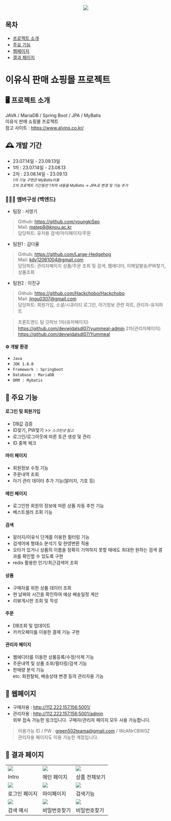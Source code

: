 <p align="center">
  <img src="https://github.com/youngkiSeo/babymeal/assets/132994346/416253d6-efc0-4c12-b417-6f049dc35b4b">
</p>


## 목차
- [프로젝트 소개](#프로젝트-소개)
- [주요 기능](#주요-기능)
- [웹페이지](#웹페이지)
- [결과 페이지](#결과-페이지)

# 이유식 판매 쇼핑몰 프로젝트

## 🖥️ 프로젝트 소개 <a name="프로젝트-소개"></a>
JAVA / MariaDB / Spring Boot / JPA / MyBatis <br>
이유식 판매 쇼핑몰 프로젝트 <br>
참고 사이트 : https://www.alvins.co.kr/

## 🕰️ 개발 기간
* 23.07.14일 - 23.09.13일 
* 1차 : 23.07.14일 - 23.08.13
* 2차 : 23.08.14일 - 23.09.13 <br>
  <small><i> 1차 기능 구현은 MyBatis이용<br></i></small>
  <small><i> 2차 프로젝트 기간동안 1차의 내용을 MyBatis -> JPA로 변경 및 기능 추가</i></small>

### 🧑‍🤝‍🧑 멤버구성 (백엔드)
- 팀장  : 서영기
> Github: https://github.com/youngkiSeo <br>
> Mail: matep8@knou.ac.kr <br>
> 담당파트: 유저용 검색/마이페이지/주문 <br>
- 팀원1 : 김다율
> Github: https://github.com/Large-Hedgehog <br>
> Mail: kdy12061004@gmail.com <br>
> 담당파트: 관리자페이지 상품/주문 조회 및 검색, 웹에디터, 이메일발송/PW찾기, 상품조회
- 팀원2 : 이진규
> Github: https://github.com/Hackchobo/Hackchobo <br>
> Mail: jingu0307@gmail.com <br>
> 담당파트: 회원가입, 소셜/시큐리티 로그인, 아기정보 관련 파트, 관리자-유저파트


> 프론트엔드 팀 깃허브
> 1차(유저페이지) https://github.com/devwjdalsdl07/yummeal-admin
> 2차(관리자페이지) https://github.com/devwjdalsdl07/Yummeal


#### ⚙️ 개발 환경
- `Java`
- `JDK 1.8.0`
- `Framework : Springboot`
- `Database : MariaDB`
- `ORM : Mybatis`

## 📌 주요 기능 <a name="주요-기능"></a>
#### 로그인 및 회원가입 
- DB값 검증
- ID찾기, PW찾기 >> <small><i>스크린샷 참고</i></small>
- 로그인/로그아웃에 따른 토큰 생성 및 관리
- ID 중복 체크

#### 마이 페이지
- 회원정보 수정 기능
- 주문내역 조회
- 아기 관리 데이터 추가 기능(알러지, 기호 등)

#### 메인 페이지
- 로그인한 회원의 정보에 따른 상품 자동 추천 기능
- 베스트셀러 조회 기능

#### 검색
- 알러지/이유식 단계를 이용한 필터링 기능
- 검색어에 형태소 분석기 및 한영변환 적용
- 오타가 있거나 상품의 이름을 정확히 기억하지 못할 때에도 최대한 원하는 검색 결과를 확인할 수 있도록 구현
- redis 활용한 인기/최근검색어 조회

#### 상품
- 구매자를 위한 상품 데이터 조회
- 현 날짜와 시간을 확인하여 예상 배송일정 계산 
- 리뷰게시판 조회 및 작성

#### 주문
- DB조회 및 업데이트 
- 카카오페이를 이용한 결제 기능 구현

#### 관리자 페이지
- 웹에디터를 이용한 상품등록/수정/삭제 기능
- 주문내역 및 상품 조회/필터링/검색 기능
- 판매량 분석 기능 <br>
etc. 회원탈퇴, 배송상태 변경 등의 관리자용 기능





## 📌 웹페이지 <a name="웹페이지"></a>
* 구매자용 : http://112.222.157.156:5001/ <br>
* 관리자용 : http://112.222.157.156:5001/admin <br>
외부 접속 가능한 링크입니다. 구매자/관리자 페이지 모두 사용 가능합니다. <br>
> 이용가능 ID / PW : green502teama@gmail.com / WcANrCBW0Z <br>
> 관리자용 페이지도 이용 가능한 계정입니다.



## 📌 결과 페이지 <a name="결과-페이지"></a>

|                                                                                                      |                                                                                                          |                                                                                                    |
|----------------------------------------------------------------------------------------------------------|----------------------------------------------------------------------------------------------------------|----------------------------------------------------------------------------------------------------------|
| <img src="https://github.com/youngkiSeo/babymeal/assets/132994346/416253d6-efc0-4c12-b417-6f049dc35b4b"> | <img src="https://github.com/youngkiSeo/babymeal/assets/132994346/2606b755-84dc-442a-bbe4-31d5c5ca1dee"> | <img src="https://github.com/youngkiSeo/babymeal/assets/132994346/153f1d8d-ded6-4543-b311-fd41b27f64bf"> |
| Intro                                                                                                    | 메인 페이지                                                                                                   | 상품 전체보기                                                                                                  |
| <img src="https://github.com/youngkiSeo/babymeal/assets/132994346/98951ae4-86d1-483f-904a-4c20bc6cfc91"> | <img src="https://github.com/youngkiSeo/babymeal/assets/132994346/048e1236-d271-43bd-b30a-a50460b97b63"> | <img src="https://github.com/youngkiSeo/babymeal/assets/132994346/97e82501-5cbd-4f39-b876-c09694d2bc07"> |
| 로그인 페이지                                                                                                  | 마이페이지                                                                                                    | 검색기능                                                                                                     |
| <img src="https://github.com/youngkiSeo/babymeal/assets/132994346/d2bd275b-47cb-47ed-b230-54ebbf839fc3"> | <img src="https://github.com/youngkiSeo/babymeal/assets/132994346/df98fe8c-1989-4d63-9698-702d48fe7e76"> | <img src="https://github.com/youngkiSeo/babymeal/assets/132994346/231f60c7-0088-418b-9ae7-73ac871d262d"> |
| 검색 예시                                                                                             | 비밀번호찾기                                                                                                   | 비밀번호찾기                                                                                                   |

